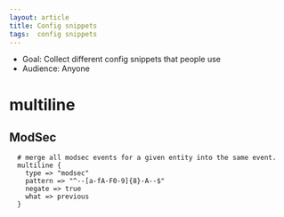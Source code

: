 ```yaml
---
layout: article
title: Config snippets
tags:  config snippets
---
```


* Goal: Collect different config snippets that people use
* Audience: Anyone

# multiline


## ModSec

      # merge all modsec events for a given entity into the same event.
      multiline {
        type => "modsec"
        pattern => "^--[a-fA-F0-9]{8}-A--$"
        negate => true
        what => previous
      }

